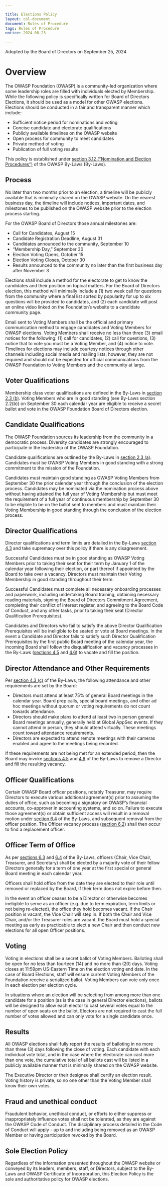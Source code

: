 ```yaml
---

title: Elections Policy
layout: col-document
document: Rules of Procedure
tags: Rules of Procedure
notice: 2024-08-23

---
```


Adopted by the Board of Directors on September 25, 2024

# Overview

The OWASP Foundation (OWASP) is a community-led organization where some leadership roles are filled with individuals elected by Membership. While the following policy is specifically written for Board of Directors Elections, it should be used as a model for other OWASP elections. Elections should be conducted in a fair and transparent manner which include:

- Sufficient notice period for nominations and voting
- Concise candidate and electorate qualifications
- Publicly available timelines on the OWASP website
- Open process for community to meet candidates
- Private method of voting
- Publication of full voting results

This policy is established under [section 3.12 (“Nomination and Election Procedures”)](https://policy.owasp.org/legal/bylaws#section-312-nomination-and-election-procedures) of the OWASP By-Laws (By-Laws).

## Process

No later than two months prior to an election, a timeline will be publicly available that is minimally shared on the OWASP website. On the nearest business day, the timeline will include notices, important dates, and milestones to be published on the OWASP website prior to the election process starting.

For the OWASP Board of Directors those annual milestones are:

- Call for Candidates, August 15
- Candidate Registration Deadline, August 31
- Candidates announced to the community, September 10
- “Membership Day,” September 30
- Election Voting Opens, October 15
- Election Voting Closes, October 30
- Results announced to the community no later than the first business day after November 3

Elections shall include a method for the electorate to get to know the candidates and their position on topical matters. For the Board of Directors election, this method will minimally include a (1) two week call for questions from the community where a final list sorted by popularity for up to six questions will be provided to candidates, and (2) each candidate will post an online video linked on the Foundation’s website to a candidate community page.

Email sent to Voting Members shall be the official and primary communication method to engage candidates and Voting Members for OWASP elections. Voting Members shall receive no less than three (3) email notices for the following: (1) call for candidates, (2) call for questions, (3) notice that to vote you must be a Voting Member, and (4) notice to vote. Timelines for elections may include courtesy notices through other channels including social media and mailing lists; however, they are not required and should not be expected for official communications from the OWASP Foundation to Voting Members and the community at large.

## Voter Qualifications

Membership class voter qualifications are defined in the By-Laws in [section 2.3 (b)](https://policy.owasp.org/legal/bylaws#section-23-privileges-of-individual-membership). Voting Members who are in good standing (see By-Laws section 2.2(b)) on September 30 each calendar year are eligible to receive a secret ballot and vote in the OWASP Foundation Board of Directors election.

## Candidate Qualifications

The OWASP Foundation sources its leadership from the community in a democratic process. Diversity candidates are strongly encouraged to participate in the leadership of the OWASP Foundation.

Candidate qualifications are outlined by the By-Laws in [section 2.3 (a)](https://policy.owasp.org/legal/bylaws#section-23-privileges-of-individual-membership). Candidates must be OWASP Voting Members in good standing with a strong commitment to the mission of the Foundation.

Candidates must maintain good standing as OWASP Voting Members from September 30 the prior calendar year through the conclusion of the election process. Candidates may be nominated via the nomination process above without having attained the full year of Voting Membership but must meet the requirement of a full year of continuous membership by September 30 to be eligible to be on the ballot sent to members and must maintain their Voting Membership in good standing through the conclusion of the election process.

## Director Qualifications

Director qualifications and term limits are detailed in the By-Laws [section 4.3](https://policy.owasp.org/legal/bylaws#section-43-nomination-election-and-term-of-office-of-directors) and take supremacy over this policy if there is any disagreement.

Successful Candidates must be in good standing as OWASP Voting Members prior to taking their seat for their term by January 1 of the calendar year following their election, or part thereof if appointed by the Board to take over a vacancy. Directors must maintain their Voting Membership in good standing throughout their term.

Successful Candidates must complete all necessary onboarding processes and paperwork, including undertaking Board training, obtaining necessary reading materials, signing the Board of Directors Commitment Agreement, completing their conflict of interest register, and agreeing to the Board Code of Conduct, and any other tasks, prior to taking their seat (Director Qualification Prerequisites).

Candidates and Directors who fail to satisfy the above Director Qualification Prerequisites will be ineligible to be seated or vote at Board meetings. In the event a Candidate and Director fails to satisfy such Director Qualification Prerequisites by the first public Board meeting of the calendar year, the incoming Board shall follow the disqualification and vacancy processes in the By-Laws ([sections 4.5](https://policy.owasp.org/legal/bylaws#section-45-resignation-and-removal) and [4.6](https://policy.owasp.org/legal/bylaws#section-46-vacancies)) to vacate and fill the position.

## Director Attendance and Other Requirements

Per [section 4.3 (c)](https://policy.owasp.org/legal/bylaws#section-43-nomination-election-and-term-of-office-of-directors) of the By-Laws, the following attendance and other requirements are set by the Board:

- Directors must attend at least 75% of general Board meetings in the calendar year. Board prep calls, special board meetings, and other ad hoc meetings without quorum or voting requirements do not count towards attendance.
- Directors should make plans to attend at least two in person general Board meetings annually, generally held at Global AppSec events. If they cannot attend in person, they should attend virtually. These meetings count toward attendance requirements.
- Directors are expected to attend remote meetings with their cameras enabled and agree to the meetings being recorded.

If these requirements are not being met for an extended period, then the Board may invoke [sections 4.5](https://policy.owasp.org/legal/bylaws#section-45-resignation-and-removal) and [4.6](https://policy.owasp.org/legal/bylaws#section-46-vacancies) of the By-Laws to remove a Director and fill the resulting vacancy.

## Officer Qualifications

Certain OWASP Board officer positions, notably Treasurer, may require Directors to execute various additional agreement(s) prior to assuming the duties of office, such as becoming a signatory on OWASP’s financial accounts, co-approver in accounting systems, and so on. Failure to execute those agreement(s) or obtain sufficient access will result in a removal motion under [section 6.4](https://policy.owasp.org/legal/bylaws#section-64-tenure) of the By-Laws, and subsequent removal from the officer position. The Officer vacancy process ([section 6.2](https://policy.owasp.org/legal/bylaws#section-62-vacancies)) shall then occur to find a replacement officer.

## Officer Term of Office

As per [sections 6.3](https://policy.owasp.org/legal/bylaws#section-63-election) and [6.4](https://policy.owasp.org/legal/bylaws#section-64-tenure) of the By-Laws, officers (Chair, Vice Chair, Treasurer, and Secretary) shall be elected by a majority vote of their fellow Directors generally for a term of one year at the first special or general Board meeting in each calendar year.

Officers shall hold office from the date they are elected to their role until removed or replaced by the Board, if their term does not expire before then.

In the event an officer ceases to be a Director or otherwise becomes ineligible to serve as an officer (e.g. due to term expiration, term limits or not being re-elected), the office they hold becomes vacant. If the Chair position is vacant, the Vice Chair will step in. If both the Chair and Vice Chair, and/or the Treasurer roles are vacant, the Board must hold a special meeting as early as practicable to elect a new Chair and then conduct new elections for all open Officer positions.

## Voting

Voting in elections shall be a secret ballot of Voting Members. Balloting shall be open for no less than fourteen (14) and no more than (20) days. Voting closes at 11:59pm US-Eastern Time on the election voting end date. In the case of Board Elections, staff will ensure current Voting Members of the Foundation receive a serialized ballot. Voting Members can vote only once in each election per election cycle.

In situations where an election will be selecting from among more than one candidate for a position (as is the case in general Director elections), ballots will be designed to allow each elector to cast several votes equal to the number of open seats on the ballot. Electors are not required to cast the full number of votes allowed and can only vote for a single candidate once.

## Results

All OWASP elections shall fully report the results of balloting in no more than three (3) days following the close of voting. Each candidate with each individual vote total, and in the case where the electorate can cast more than one vote, the cumulative total of all ballots cast will be listed in a publicly available manner that is minimally shared on the OWASP website.

The Executive Director or their designee shall certify an election result. Voting history is private, so no one other than the Voting Member shall know their own votes.

## Fraud and unethical conduct

Fraudulent behavior, unethical conduct, or efforts to either suppress or inappropriately influence votes shall not be tolerated, as they are against the OWASP Code of Conduct. The disciplinary process detailed in the Code of Conduct will apply - up to and including being removed as an OWASP Member or having participation revoked by the Board.

## Sole Election Policy

Regardless of the information presented throughout the OWASP website or conveyed by its leaders, members, staff, or Directors, subject to the By-Laws and OWASP Certificate of Incorporation, this Election Policy is the sole and authoritative policy for OWASP elections.
